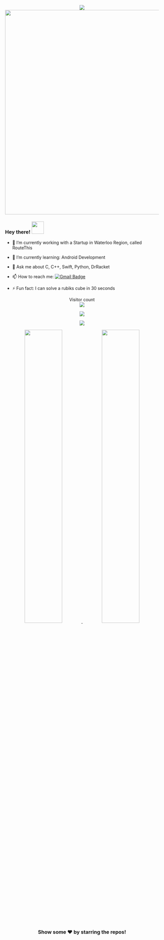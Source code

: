 <div align = "center">
  <img align="center" src= "https://github.com/VinayakBector2002/VinayakBector2002/blob/master/Vlogo.jpg" />
  <img src=https://github.com/VinayakBector2002/VinayakBector2002/blob/master/Hnet-image%20(3).gif width="667px">
 </div>
 <div align = "center"> 
</div>




### Hey there! <img src="https://media.giphy.com/media/hvRJCLFzcasrR4ia7z/giphy.gif" width="40" height="40">

- 🔭 I’m currently working with a Startup in Waterloo Region, called RouteThis
- 🌱 I’m currently learning: Android Development
- 💬 Ask me about C, C++, Swift, Python, DrRacket
- 📫 How to reach me: <a href ="mailto:vbector@uwaterloo.ca">![Gmail Badge](https://img.shields.io/badge/-vbector@uwaterloo.ca-c14438?style=flat-square&logo=Gmail&logoColor=white&link=mailto:vbector@uwaterloo.ca)</a>

- ⚡ Fun fact: I can solve a rubiks cube in 30 seconds 
<p align="center"> 
  Visitor count<br>
  <img src="https://profile-counter.glitch.me/VinayakBector2002/count.svg" />
</p>
<!--
<div align = "center">
  <img align="center" src= "https://github-profile-trophy.vercel.app/?username=VinayakBector2002&theme=monokai&rank=SECRET,SSS,SS,AAA,B&margin-w=10" />
</div>
-->
<p></p>
<div align = "center">
  <p><img align="center" src="https://github-readme-stats.vercel.app/api/top-langs/?username=VinayakBector2002&theme=dark&layout=compact" /></p>
  
 <p align="center">
  <a href="https://skillicons.dev">
    <img src="https://skillicons.dev/icons?i=python,c,cpp,swift,kotlin,androidstudio,figma,bash,github,js,html,css,arduino,mongodb,vscode" />
  </a>
</p>
 <!-- 
  <p><img src="https://i.giphy.com/media/LMt9638dO8dftAjtco/200.webp" width="100"><img src="https://i.giphy.com/media/IdyAQJVN2kVPNUrojM/200.webp" width="100"><img src="https://i.giphy.com/media/KzJkzjggfGN5Py6nkT/200.webp" width="100"></p>
-->

</div>
<p align="center">
  <a href="https://abhigyantrips.dev/">
  <img width="49.5%" src="https://github-readme-stats.vercel.app/api?username=VinayakBector2002&show_icons=true&theme=dracula&hide_border=true" />
    <img width="49.5%" src="https://github-readme-streak-stats.herokuapp.com/?user=VinayakBector2002&theme=dracula&hide_border=true" />
    
  </a>
</p>
<div align="center">

### Show some ❤️ by starring the repos!
</div>
